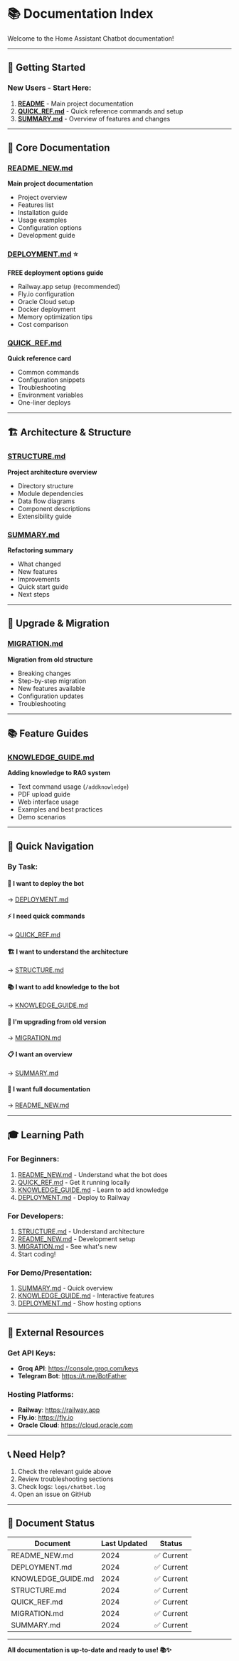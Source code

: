 # 📚 Documentation Index

Welcome to the Home Assistant Chatbot documentation!

---

## 🚀 Getting Started

### New Users - Start Here:
1. **[README](../README_NEW.md)** - Main project documentation
2. **[QUICK_REF.md](QUICK_REF.md)** - Quick reference commands and setup
3. **[SUMMARY.md](SUMMARY.md)** - Overview of features and changes

---

## 📖 Core Documentation

### [README_NEW.md](README_NEW.md)
**Main project documentation**
- Project overview
- Features list
- Installation guide
- Usage examples
- Configuration options
- Development guide

### [DEPLOYMENT.md](DEPLOYMENT.md) ⭐
**FREE deployment options guide**
- Railway.app setup (recommended)
- Fly.io configuration
- Oracle Cloud setup
- Docker deployment
- Memory optimization tips
- Cost comparison

### [QUICK_REF.md](QUICK_REF.md)
**Quick reference card**
- Common commands
- Configuration snippets
- Troubleshooting
- Environment variables
- One-liner deploys

---

## 🏗️ Architecture & Structure

### [STRUCTURE.md](STRUCTURE.md)
**Project architecture overview**
- Directory structure
- Module dependencies
- Data flow diagrams
- Component descriptions
- Extensibility guide

### [SUMMARY.md](SUMMARY.md)
**Refactoring summary**
- What changed
- New features
- Improvements
- Quick start guide
- Next steps

---

## 🔄 Upgrade & Migration

### [MIGRATION.md](MIGRATION.md)
**Migration from old structure**
- Breaking changes
- Step-by-step migration
- New features available
- Configuration updates
- Troubleshooting

---

## 📚 Feature Guides

### [KNOWLEDGE_GUIDE.md](KNOWLEDGE_GUIDE.md)
**Adding knowledge to RAG system**
- Text command usage (`/addknowledge`)
- PDF upload guide
- Web interface usage
- Examples and best practices
- Demo scenarios

---

## 📑 Quick Navigation

### By Task:

#### 🎯 **I want to deploy the bot**
→ [DEPLOYMENT.md](DEPLOYMENT.md)

#### ⚡ **I need quick commands**
→ [QUICK_REF.md](QUICK_REF.md)

#### 🏗️ **I want to understand the architecture**
→ [STRUCTURE.md](STRUCTURE.md)

#### 📚 **I want to add knowledge to the bot**
→ [KNOWLEDGE_GUIDE.md](KNOWLEDGE_GUIDE.md)

#### 🔄 **I'm upgrading from old version**
→ [MIGRATION.md](MIGRATION.md)

#### 📋 **I want an overview**
→ [SUMMARY.md](SUMMARY.md)

#### 📖 **I want full documentation**
→ [README_NEW.md](README_NEW.md)

---

## 🎓 Learning Path

### For Beginners:
1. [README_NEW.md](README_NEW.md) - Understand what the bot does
2. [QUICK_REF.md](QUICK_REF.md) - Get it running locally
3. [KNOWLEDGE_GUIDE.md](KNOWLEDGE_GUIDE.md) - Learn to add knowledge
4. [DEPLOYMENT.md](DEPLOYMENT.md) - Deploy to Railway

### For Developers:
1. [STRUCTURE.md](STRUCTURE.md) - Understand architecture
2. [README_NEW.md](README_NEW.md) - Development setup
3. [MIGRATION.md](MIGRATION.md) - See what's new
4. Start coding!

### For Demo/Presentation:
1. [SUMMARY.md](SUMMARY.md) - Quick overview
2. [KNOWLEDGE_GUIDE.md](KNOWLEDGE_GUIDE.md) - Interactive features
3. [DEPLOYMENT.md](DEPLOYMENT.md) - Show hosting options

---

## 🔗 External Resources

### Get API Keys:
- **Groq API**: https://console.groq.com/keys
- **Telegram Bot**: https://t.me/BotFather

### Hosting Platforms:
- **Railway**: https://railway.app
- **Fly.io**: https://fly.io
- **Oracle Cloud**: https://cloud.oracle.com

---

## 📞 Need Help?

1. Check the relevant guide above
2. Review troubleshooting sections
3. Check logs: `logs/chatbot.log`
4. Open an issue on GitHub

---

## 📄 Document Status

| Document | Last Updated | Status |
|----------|-------------|---------|
| README_NEW.md | 2024 | ✅ Current |
| DEPLOYMENT.md | 2024 | ✅ Current |
| KNOWLEDGE_GUIDE.md | 2024 | ✅ Current |
| STRUCTURE.md | 2024 | ✅ Current |
| QUICK_REF.md | 2024 | ✅ Current |
| MIGRATION.md | 2024 | ✅ Current |
| SUMMARY.md | 2024 | ✅ Current |

---

**All documentation is up-to-date and ready to use! 📚✨**
